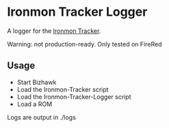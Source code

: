 # Ironmon Tracker Logger
A logger for the [Ironmon Tracker](https://github.com/besteon/Ironmon-Tracker).

Warning: not production-ready. Only tested on FireRed

## Usage
- Start Bizhawk
- Load the Ironmon-Tracker script
- Load the Ironmon-Tracker-Logger script
- Load a ROM

Logs are output in ./logs
